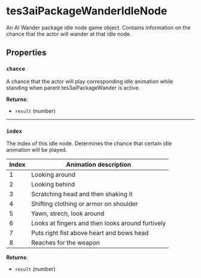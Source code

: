 # tes3aiPackageWanderIdleNode
<div class="search_terms" style="display: none">tes3aipackagewanderidlenode, aipackagewanderidlenode</div>

<!---
	This file is autogenerated. Do not edit this file manually. Your changes will be ignored.
	More information: https://github.com/MWSE/MWSE/tree/master/docs
-->

An AI Wander package idle node game object. Contains information on the chance that the actor will wander at that idle node.

## Properties

### `chance`
<div class="search_terms" style="display: none">chance</div>

A chance that the actor will play corresponding idle animation while standing when parent tes3aiPackageWander is active.

**Returns**:

* `result` (number)

***

### `index`
<div class="search_terms" style="display: none">index</div>

The index of this idle node. Determines the chance that certain idle animation will be played.

Index | Animation description
----- | -------------------------------------------------
1     | Looking around
2     | Looking behind
3     | Scratching head and then shaking it
4     | Shifting clothing or armor on shoulder
5     | Yawn, strech, look around
6     | Looks at fingers and then looks around furtively
7     | Puts right fist above heart and bows head
8     | Reaches for the weapon


**Returns**:

* `result` (number)

